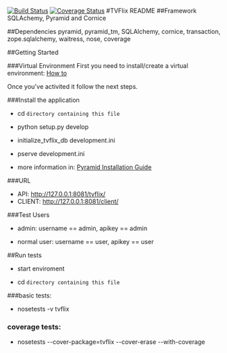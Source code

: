 [![Build Status](https://secure.travis-ci.org/Belphemur/TVFlix.svg?branch=master)](http://travis-ci.org/Belphemur/TVFlix) [![Coverage Status](https://coveralls.io/repos/Belphemur/TVFlix/badge.svg?branch=master)](https://coveralls.io/r/Belphemur/TVFlix?branch=master)
#TVFlix README
##Framework
SQLAchemy, Pyramid and Cornice

##Dependencies
pyramid, pyramid_tm, SQLAlchemy, cornice, transaction, zope.sqlalchemy, waitress, nose, coverage

##Getting Started

###Virtual Environment
First you need to install/create a virtual environment: [How to](http://docs.python-guide.org/en/latest/dev/virtualenvs/)

Once you've activited it follow the next steps.

###Install the application
- cd ``directory containing this file``

- python setup.py develop

- initialize_tvflix_db development.ini

- pserve development.ini

- more information in: [Pyramid Installation Guide](http://docs.pylonsproject.org/docs/pyramid/en/latest/tutorials/wiki2/installation.html)

###URL
- API: http://127.0.0.1:8081/tvflix/
- CLIENT: http://127.0.0.1:8081/client/

###Test Users
- admin: username == admin, apikey == admin

- normal user: username == user, apikey == user

##Run tests
- start enviroment

- cd ``directory containing this file``

###basic tests:
- nosetests -v tvflix

### coverage tests:
- nosetests --cover-package=tvflix --cover-erase --with-coverage


